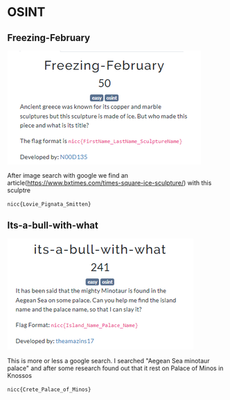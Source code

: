 # OSINT
## Freezing-February
![b757d6f5486f102a4caceb5b9fe3810c.png](../_resources/b757d6f5486f102a4caceb5b9fe3810c.png)

After image search with google we find an article(https://www.bxtimes.com/times-square-ice-sculpture/) with this sculptre

`nicc{Lovie_Pignata_Smitten}`

## Its-a-bull-with-what

![27a08cdc61a9b6dcd1546508f6bec13b.png](../_resources/27a08cdc61a9b6dcd1546508f6bec13b.png)

This is more or less a google search. I searched "Aegean Sea minotaur palace" and after some research found out that it rest on Palace of Minos in Knossos

`nicc{Crete_Palace_of_Minos}`
